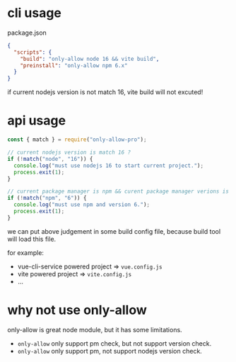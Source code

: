 # cli usage

package.json

```json
{
  "scripts": {
    "build": "only-allow node 16 && vite build",
    "preinstall": "only-allow npm 6.x"
  }
}
```

if current nodejs version is not match 16, vite build will not excuted!

# api usage

```js
const { match } = require("only-allow-pro");

// current nodejs version is match 16 ?
if (!match("node", "16")) {
  console.log("must use nodejs 16 to start current project.");
  process.exit(1);
}

// current package manager is npm && curent package manager verions is 16
if (!match("npm", "6")) {
  console.log("must use npm and version 6.");
  process.exit(1);
}
```

we can put above judgement in some build config file, because build tool will load this file.

for example:
- vue-cli-service powered project => `vue.config.js`
- vite powered project => `vite.config.js`
- ...

# why not use only-allow
only-allow is great node module, but it has some limitations.

- `only-allow` only support pm check, but not support version check.
- `only-allow` only support pm, not support nodejs version check.
